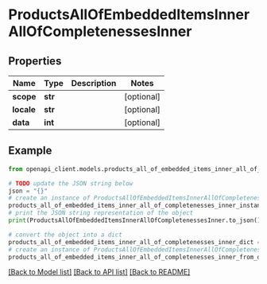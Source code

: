 # ProductsAllOfEmbeddedItemsInnerAllOfCompletenessesInner


## Properties

Name | Type | Description | Notes
------------ | ------------- | ------------- | -------------
**scope** | **str** |  | [optional] 
**locale** | **str** |  | [optional] 
**data** | **int** |  | [optional] 

## Example

```python
from openapi_client.models.products_all_of_embedded_items_inner_all_of_completenesses_inner import ProductsAllOfEmbeddedItemsInnerAllOfCompletenessesInner

# TODO update the JSON string below
json = "{}"
# create an instance of ProductsAllOfEmbeddedItemsInnerAllOfCompletenessesInner from a JSON string
products_all_of_embedded_items_inner_all_of_completenesses_inner_instance = ProductsAllOfEmbeddedItemsInnerAllOfCompletenessesInner.from_json(json)
# print the JSON string representation of the object
print(ProductsAllOfEmbeddedItemsInnerAllOfCompletenessesInner.to_json())

# convert the object into a dict
products_all_of_embedded_items_inner_all_of_completenesses_inner_dict = products_all_of_embedded_items_inner_all_of_completenesses_inner_instance.to_dict()
# create an instance of ProductsAllOfEmbeddedItemsInnerAllOfCompletenessesInner from a dict
products_all_of_embedded_items_inner_all_of_completenesses_inner_from_dict = ProductsAllOfEmbeddedItemsInnerAllOfCompletenessesInner.from_dict(products_all_of_embedded_items_inner_all_of_completenesses_inner_dict)
```
[[Back to Model list]](../README.md#documentation-for-models) [[Back to API list]](../README.md#documentation-for-api-endpoints) [[Back to README]](../README.md)



